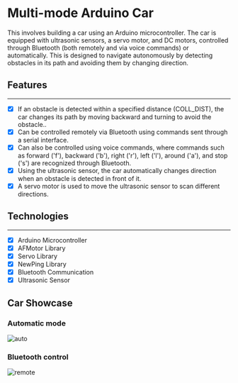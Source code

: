 # Multi-mode Arduino Car
This involves building a car using an Arduino microcontroller. The car is equipped with ultrasonic sensors, a servo motor, and DC motors, controlled through Bluetooth (both remotely and via voice commands) or automatically. This is designed to navigate autonomously by detecting obstacles in its path and avoiding them by changing direction.
## Features
***

- [x] If an obstacle is detected within a specified distance (COLL_DIST), the car changes its path by moving backward and turning to avoid the obstacle..
- [x] Can be controlled remotely via Bluetooth using commands sent through a serial interface. 
- [x] Can also be controlled using voice commands, where commands such as forward ('f'), backward ('b'), right ('r'), left ('l'), around ('a'), and stop ('s') are recognized through Bluetooth.
- [x] Using the ultrasonic sensor, the car automatically changes direction when an obstacle is detected in front of it.
- [x] A servo motor is used to move the ultrasonic sensor to scan different directions.

## Technologies
***

- [x] Arduino Microcontroller
- [x] AFMotor Library
- [x] Servo Library
- [x] NewPing Library
- [x] Bluetooth Communication
- [x] Ultrasonic Sensor 

## Car Showcase
### Automatic mode
![auto](https://github.com/Rafia06/image/blob/main/Untitled%20design%20(1).gif)

### Bluetooth control
![remote](https://github.com/Rafia06/image/blob/main/Untitled%20design.gif)



